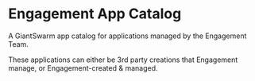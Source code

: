# Engagement App Catalog
A GiantSwarm app catalog for applications managed by the Engagement Team.

These applications can either be 3rd party creations that Engagement manage, or Engagement-created & managed.
